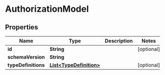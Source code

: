 

# AuthorizationModel


## Properties

| Name | Type | Description | Notes |
|------------ | ------------- | ------------- | -------------|
|**id** | **String** |  |  [optional] |
|**schemaVersion** | **String** |  |  |
|**typeDefinitions** | [**List&lt;TypeDefinition&gt;**](TypeDefinition.md) |  |  [optional] |



